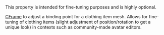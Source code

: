 This property is intended for fine-tuning purposes and is highly optional.

[CFrame](https://developer.roblox.com/en-us/api-reference/datatype/CFrame) to adjust a binding point for a clothing item mesh.
Allows for fine-tuning of clothing items (slight adjustment of
position/rotation to get a unique look) in contexts such as community-made
avatar editors.